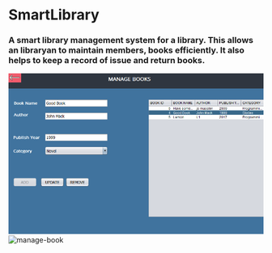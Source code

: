 # SmartLibrary
### A smart library management system for a library. This allows an libraryan to maintain members, books efficiently. It also helps to keep a record of issue and return books. 
![dashboard](https://github.com/Mahadi06/SmartLibrary/blob/main/book.png)
![manage-book](https://github.com/Mahadi06/SmartLibrary/blob/main/src/book.png)
